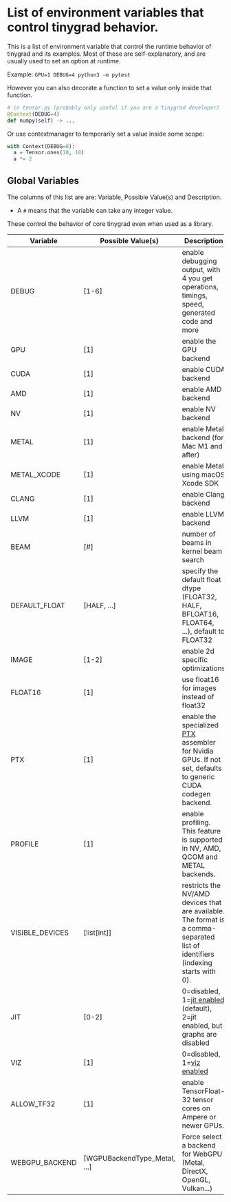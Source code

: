 # List of environment variables that control tinygrad behavior.

This is a list of environment variable that control the runtime behavior of tinygrad and its examples.
Most of these are self-explanatory, and are usually used to set an option at runtime.

Example: `GPU=1 DEBUG=4 python3 -m pytest`

However you can also decorate a function to set a value only inside that function.

```python
# in tensor.py (probably only useful if you are a tinygrad developer)
@Context(DEBUG=4)
def numpy(self) -> ...
```

Or use contextmanager to temporarily set a value inside some scope:

```python
with Context(DEBUG=0):
  a = Tensor.ones(10, 10)
  a *= 2
```

## Global Variables
The columns of this list are are: Variable, Possible Value(s) and Description.

- A `#` means that the variable can take any integer value.

These control the behavior of core tinygrad even when used as a library.

Variable | Possible Value(s) | Description
---|---|---
DEBUG               | [1-6]      | enable debugging output, with 4 you get operations, timings, speed, generated code and more
GPU                 | [1]        | enable the GPU backend
CUDA                | [1]        | enable CUDA backend
AMD                 | [1]        | enable AMD backend
NV                  | [1]        | enable NV backend
METAL               | [1]        | enable Metal backend (for Mac M1 and after)
METAL_XCODE         | [1]        | enable Metal using macOS Xcode SDK
CLANG               | [1]        | enable Clang backend
LLVM                | [1]        | enable LLVM backend
BEAM                | [#]        | number of beams in kernel beam search
DEFAULT_FLOAT       | [HALF, ...]| specify the default float dtype (FLOAT32, HALF, BFLOAT16, FLOAT64, ...), default to FLOAT32
IMAGE               | [1-2]      | enable 2d specific optimizations
FLOAT16             | [1]        | use float16 for images instead of float32
PTX                 | [1]        | enable the specialized [PTX](https://docs.nvidia.com/cuda/parallel-thread-execution/) assembler for Nvidia GPUs. If not set, defaults to generic CUDA codegen backend.
PROFILE             | [1]        | enable profiling. This feature is supported in NV, AMD, QCOM and METAL backends.
VISIBLE_DEVICES     | [list[int]]| restricts the NV/AMD devices that are available. The format is a comma-separated list of identifiers (indexing starts with 0).
JIT                 | [0-2]      | 0=disabled, 1=[jit enabled](quickstart.md#jit) (default), 2=jit enabled, but graphs are disabled
VIZ                 | [1]        | 0=disabled, 1=[viz enabled](https://github.com/tinygrad/tinygrad/tree/master/tinygrad/viz)
ALLOW_TF32          | [1]        | enable TensorFloat-32 tensor cores on Ampere or newer GPUs.
WEBGPU_BACKEND      | [WGPUBackendType_Metal, ...]          | Force select a backend for WebGPU (Metal, DirectX, OpenGL, Vulkan...)